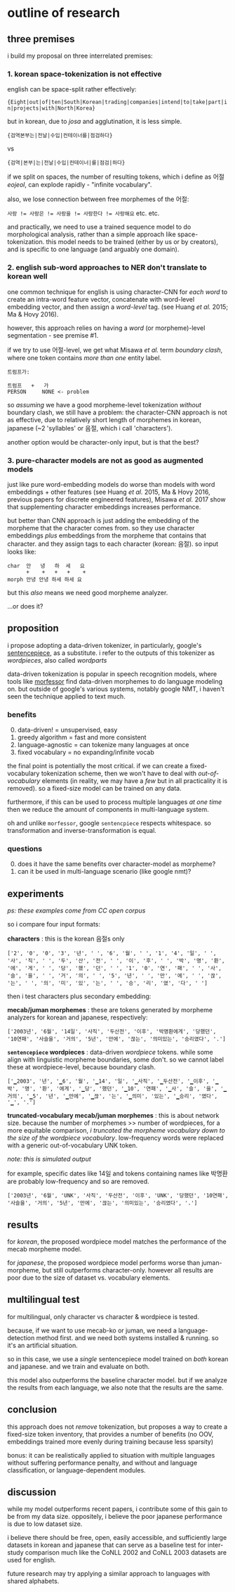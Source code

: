 # outline of research

## three premises

i build my proposal on three interrelated premises:

### 1. korean space-tokenization is not effective

english can be space-split rather effectively:

`{Eight|out|of|ten|South|Korean|trading|companies|intend|to|take|part|in|projects|with|North|Korea}`

but in korean, due to *josa* and agglutination, it is less simple.

`{검역본부는|전날|수입|컨테이너를|점검하다}`

vs

`{검역|본부|는|전날|수입|컨테이너|를|점검|하다}`

if we split on spaces, the number of resulting tokens, which i define as 어절 *eojeol*, can explode rapidly - "infinite vocabulary".

also, we lose connection between free morphemes of the 어절:

`사랑 != 사랑은 != 사랑을 != 사랑한다 != 사랑해요` etc. etc.

and practically, we need to use a trained sequence model to do morphological analysis, rather than a simple approach like space-tokenization. this model needs to be trained (either by us or by creators), and is specific to one language (and arguably one domain).

### 2. english sub-word approaches to NER don't translate to korean well

one common technique for english is using character-CNN for *each word* to create an intra-word feature vector, concatenate with word-level embedding vector, and then assign a *word-level* tag. (see Huang *et al.* 2015; Ma & Hovy 2016).

however, this approach relies on having a *word* (or morpheme)-level segmentation - see premise #1.

if we try to use 어절-level, we get what Misawa *et al.* term *boundary clash*, where one token contains *more than one* entity label.

```
트럼프가:

트럼프   +   가
PERSON     NONE <- problem
```

so *assuming* we have a good morpheme-level tokenization *without* boundary clash, we still have a problem: the character-CNN approach is not as effective, due to relatively short length of morphemes in korean, japanese (~2 'syllables' or 음절, which i call 'characters').

another option would be character-only input, but is that the best?

### 3. pure-character models are not as good as augmented models

just like pure word-embedding models do worse than models with word embeddings + other features (see Huang *et al.* 2015, Ma & Hovy 2016, previous papers for discrete engineered features), Misawa *et al.* 2017 show that supplementing character embeddings increases performance.

but better than CNN approach is just adding the embedding of the morpheme that the character comes from. so they use character embeddings *plus* embeddings from the morpheme that contains that character. and they assign tags to each character (korean: 음절). so input looks like:

```
char  안   녕   하  세   요
      +    +   +   +    +
morph 안녕 안녕 하세 하세 요
```

but this *also* means we need good morpheme analyzer.

...or does it?

## proposition

i propose adopting a data-driven tokenizer, in particularly, google's [sentencepiece](https://github.com/google/sentencepiece), as a substitute. i refer to the outputs of this tokenizer as *wordpieces*, also called *wordparts*

data-driven tokenization is popular in speech recognition models, where tools like [morfessor](https://github.com/aalto-speech/morfessor) find data-driven morphemes to do language modeling on. but outside of google's various systems, notably google NMT, i haven't seen the technique applied to text much.

### benefits

0. data-driven! = unsupervised, easy 
1. greedy algorithm = fast and more consistent
2. language-agnostic = can tokenize many languages at once
3. fixed vocabulary = no expanding/infinite vocab

the final point is potentially the most critical. if we can create a fixed-vocabulary tokenization scheme, then we won't have to deal with *out-of-vocabulary* elements (in reality, we may have a *few* but in all practicality it is removed). so a fixed-size model can be trained on any data.

furthermore, if this can be used to process multiple languages *at one time* then we reduce the amount of components in multi-language system.

oh and unlike `morfessor`, google `sentencpiece` respects whitespace. so transformation and inverse-transformation is equal.

### questions

0. does it have the same benefits over character-model as morpheme?
1. can it be used in multi-language scenario (like google nmt)?

## experiments

*ps: these examples come from CC open corpus*

so i compare four input formats:

**characters** : this is the korean 음절s only

```
['2', '0', '0', '3', '년', ' ', '6', '월', ' ', '1', '4', '일', ' ', '사', '직', ' ', '두', '산', '전', ' ', '이', '후', ' ', '박', '명', '환', '에', '게', ' ', '당', '했', '던', ' ', '1', '0', '연', '패', ' ', '사', '슬', '을', ' ', '거', '의', ' ', '5', '년', ' ', '만', '에', ' ', '끊', '는', ' ', '의', '미', '있', '는', ' ', '승', '리', '였', '다', ' ']
```

then i test characters plus secondary embedding:

**mecab/juman morphemes** : these are tokens generated by morpheme analyzers for korean and japanese, respectively:

```
['2003년', '6월', '14일', '사직', '두산전', '이후', '박명환에게', '당했던', '10연패', '사슬을', '거의', '5년', '만에', '끊는', '의미있는', '승리였다', '.']
```

**`sentencepiece` wordpieces** : data-driven *wordpiece* tokens. while some align with linguistic morpheme boundaries, some don't. so we cannot label these at wordpiece-level, because boundary clash.

```
['▁2003', '년', '▁6', '월', '▁14', '일', '▁사직', '▁두산전', '▁이후', '▁박', '명', '환', '에게', '▁당', '했던', '▁10', '연패', '▁사', '슬', '을', '▁거의', '▁5', '년', '▁만에', '▁끊', '는', '▁의미', '있는', '▁승리', '였다', '▁', '.']
```

**truncated-vocabulary mecab/juman morphemes** : this is about network size. because the number of morphemes >> number of wordpieces, for a more equitable comparison, *i truncated the morpheme vocabulary down to the size of the wordpiece vocabulary*. low-frequency words were replaced with a generic out-of-vocabulary UNK token.

*note: this is simulated output*

for example, specific dates like 14일 and tokens containing names like 박명환 are probably low-frequency and so are removed. 

```
['2003년', '6월', 'UNK', '사직', '두산전', '이후', 'UNK', '당했던', '10연패', '사슬을', '거의', '5년', '만에', '끊는', '의미있는', '승리였다', '.']
```

## results

for *korean*, the proposed wordpiece model matches the performance of the mecab  morpheme model.

for *japanese*, the proposed wordpiece model performs worse than juman-morpheme, but still outperforms character-only. however all results are poor due to the size of dataset vs. vocabulary elements.

## multilingual test

for multilingual, only character vs character & wordpiece is tested.

because, if we want to use mecab-ko or juman, we need a language-detection method first. and we need both systems installed & running. so it's an artificial situation.

so in this case, we use a *single* sentencepiece model trained on *both* korean and japanese. and we train and evaluate on both.

this model also outperforms the baseline character model. but if we analyze the results from each language, we also note that the results are the same.

## conclusion

this approach does not *remove* tokenization, but proposes a way to create a fixed-size token inventory, that provides a number of benefits (no OOV, embeddings trained more evenly during training because less sparsity)

bonus: it can be realistically applied to situation with multiple languages without suffering performance penalty, and without and language classification, or language-dependent modules.

## discussion

while my model outperforms recent papers, i contribute some of this gain to be from my data size. oppositely, i believe the poor japanese performance is due to low dataset size.

i believe there should be free, open, easily accessible, and sufficiently large datasets in korean and japanese that can serve as a baseline test for inter-study comparison much like the CoNLL 2002 and CoNLL 2003 datasets are used for english.

future research may try applying a similar approach to languages with shared alphabets.
